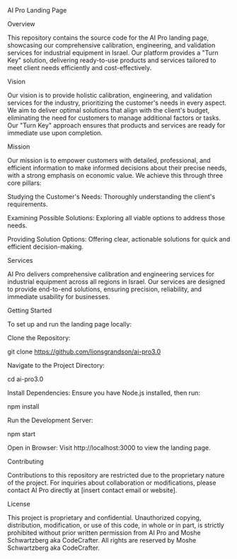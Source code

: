 AI Pro Landing Page

Overview

This repository contains the source code for the AI Pro landing page, showcasing our comprehensive calibration, engineering, and validation services for industrial equipment in Israel. Our platform provides a "Turn Key" solution, delivering ready-to-use products and services tailored to meet client needs efficiently and cost-effectively.

Vision

Our vision is to provide holistic calibration, engineering, and validation services for the industry, prioritizing the customer's needs in every aspect. We aim to deliver optimal solutions that align with the client's budget, eliminating the need for customers to manage additional factors or tasks. Our "Turn Key" approach ensures that products and services are ready for immediate use upon completion.

Mission

Our mission is to empower customers with detailed, professional, and efficient information to make informed decisions about their precise needs, with a strong emphasis on economic value. We achieve this through three core pillars:

Studying the Customer's Needs: Thoroughly understanding the client's requirements.

Examining Possible Solutions: Exploring all viable options to address those needs.

Providing Solution Options: Offering clear, actionable solutions for quick and efficient decision-making.

Services

AI Pro delivers comprehensive calibration and engineering services for industrial equipment across all regions in Israel. Our services are designed to provide end-to-end solutions, ensuring precision, reliability, and immediate usability for businesses.

Getting Started

To set up and run the landing page locally:

Clone the Repository:

git clone https://github.com/lionsgrandson/ai-pro3.0

Navigate to the Project Directory:

cd ai-pro3.0

Install Dependencies: Ensure you have Node.js installed, then run:

npm install

Run the Development Server:

npm start

Open in Browser: Visit http://localhost:3000 to view the landing page.

Contributing

Contributions to this repository are restricted due to the proprietary nature of the project. For inquiries about collaboration or modifications, please contact AI Pro directly at [insert contact email or website].

License

This project is proprietary and confidential. Unauthorized copying, distribution, modification, or use of this code, in whole or in part, is strictly prohibited without prior written permission from AI Pro and Moshe Schwartzberg aka CodeCrafter. All rights are reserved by Moshe Schwartzberg aka CodeCrafter.
